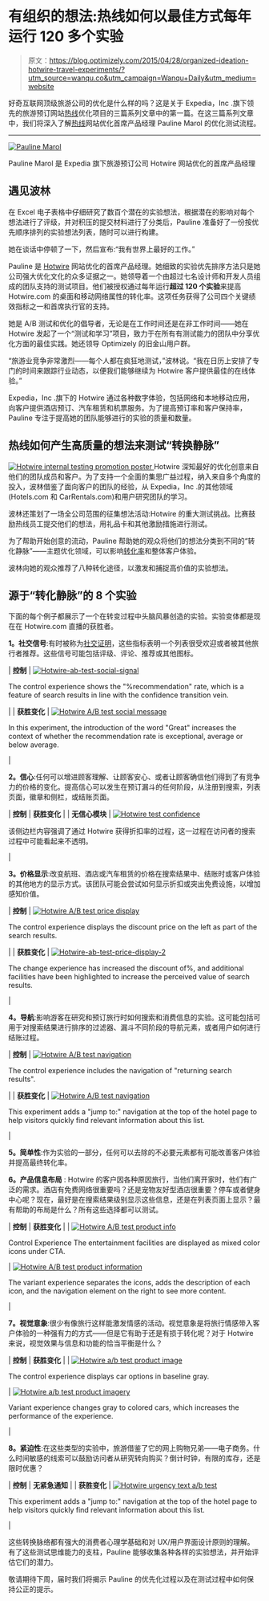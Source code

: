 # 有组织的想法:热线如何以最佳方式每年运行 120 多个实验

> 原文：<https://blog.optimizely.com/2015/04/28/organized-ideation-hotwire-travel-experiments/?utm_source=wanqu.co&utm_campaign=Wanqu+Daily&utm_medium=website>



好奇互联网顶级旅游公司的优化是什么样的吗？这是关于 Expedia，Inc .旗下领先的旅游预订网站[热线](https://www.optimizely.com/case-studies/hotwire/)优化项目的三篇系列文章中的第一篇。在这三篇系列文章中，我们将深入了解[热线](http://www.hotwire.com/)网站优化首席产品经理 Pauline Marol 的优化测试流程。

* * *

[![Pauline Marol ](img/9da8a5962b3917828f0a00916ee64f92.png)](/contentassets/56362f7a054a4eefbfc905983f20b18b/pauline-marol-optiverse.jpg)

Pauline Marol 是 Expedia 旗下旅游预订公司 Hotwire 网站优化的首席产品经理

## **遇见波林**

在 Excel 电子表格中仔细研究了数百个潜在的实验想法，根据潜在的影响对每个想法进行了评级，并对积压的提交材料进行了分类后，Pauline 准备好了一份按优先顺序排列的实验想法列表，随时可以进行构建。

她在谈话中停顿了一下，然后宣布:“我有世界上最好的工作。”

Pauline 是 [Hotwire](http://www.hotwire.com/) 网站优化的首席产品经理。她细致的实验优先排序方法只是她公司强大优化文化的众多证据之一。她领导着一个由超过七名设计师和开发人员组成的团队支持的测试项目。他们被授权通过每年运行**超过 120 个实验**来提高 Hotwire.com 的桌面和移动网络属性的转化率。这项任务获得了公司四个关键绩效指标之一和首席执行官的支持。

她是 A/B 测试和优化的倡导者，无论是在工作时间还是在非工作时间——她在 Hotwire 发起了一个“测试和学习”项目，致力于在所有有测试能力的团队中分享优化方面的最佳实践。她还领导 Optimizely 的旧金山用户群。

“旅游业竞争非常激烈——每个人都在疯狂地测试，”波林说。“我在日历上安排了专门的时间来跟踪行业动态，以便我们能够继续为 Hotwire 客户提供最佳的在线体验。”

Expedia，Inc .旗下的 Hotwire 通过各种数字体验，包括网络和本地移动应用，向客户提供酒店预订、汽车租赁和机票服务。为了提高预订率和客户保持率，Pauline 专注于提高她的团队能够进行的实验的质量和数量。

## 热线如何产生高质量的想法来测试“转换静脉”

[![Hotwire internal testing promotion poster](img/84d38f023b53837dec6e227b17b2b50e.png) ](/wp-content/uploads/2015/04/Hotwire-ab-test-challenge.png) Hotwire 深知最好的优化创意来自他们的团队成员和客户。为了支持一个全面的集思广益过程，纳入来自多个角度的投入，波林借鉴了面向客户的团队的经验，从 Expedia，Inc .的其他领域(Hotels.com 和 CarRentals.com)和用户研究团队的学习。

波林还策划了一场全公司范围的征集想法活动:Hotwire 的重大测试挑战。比赛鼓励热线员工提交他们的想法，用礼品卡和其他激励措施进行测试。

为了帮助开始创意的流动，Pauline 帮助她的观众将他们的想法分类到不同的“转化静脉”——主题优化领域，可以影响[转化率](/optimization-glossary/conversion-rate/)和整体客户体验。

波林向她的观众推荐了八种转化途径，以激发和捕捉高价值的实验想法。

## 源于“转化静脉”的 8 个实验

下面的每个例子都展示了一个在转变过程中头脑风暴创造的实验。实验变体都是现在在 Hotwire.com 直播的获胜者。

**1。社交信号**:有时被称为[社交证明](/optimization-glossary/social-proof/)，这些指标表明一个列表很受欢迎或者被其他旅行者推荐。这些信号可能包括评级、评论、推荐或其他图标。

| **控制** | [![Hotwire-ab-test-social-signal](img/e79522c47119235c5cfa4610708f736a.png)](/contentassets/56362f7a054a4eefbfc905983f20b18b/hotwire-ab-test-social-signal.png) 

The control experience shows the "%recommendation" rate, which is a feature of search results in line with the confidence transition vein.

 |
| **获胜变化** | [![Hotwire A/B test social message](img/1410078b9800703305a9b04752441897.png)](/contentassets/56362f7a054a4eefbfc905983f20b18b/hotwire-ab-test-social-signal2.png) 

In this experiment, the introduction of the word "Great" increases the context of whether the recommendation rate is exceptional, average or below average.

 |

**2。信心**:任何可以增进顾客理解、让顾客安心、或者让顾客确信他们得到了有竞争力的价格的变化。提高信心可以发生在预订漏斗的任何阶段，从注册到搜索，列表页面，徽章和侧栏，或结账页面。

| **控制** | **获胜变化** |
| **无信心模块** | [![Hotwire test confidence](img/e77a8fdf8a940b6f0d7badc64b1a3212.png)](/contentassets/56362f7a054a4eefbfc905983f20b18b/hotwire-ab-test-confidence.png)

该侧边栏内容强调了通过 Hotwire 获得折扣率的过程，这一过程在访问者的搜索过程中可能看起来不透明。

 |

**3。价格显示**:改变航班、酒店或汽车租赁的价格在搜索结果中、结账时或客户体验的其他地方的显示方式。该团队可能会尝试如何显示折扣或突出免费设施，以增加感知价值。

| **控制** | [![Hotwire A/B test price display](img/14dec1d295f2374f95c686afba4fafbe.png)](/contentassets/56362f7a054a4eefbfc905983f20b18b/hotwire-ab-test-price-display.png) 

The control experience displays the discount price on the left as part of the search results.

 |
| **获胜变化** | [![Hotwire-ab-test-price-display-2](img/43f40ce0701d46b5912cd7a565f90f6e.png)](/contentassets/56362f7a054a4eefbfc905983f20b18b/hotwire-ab-test-price-display-2.png) 

The change experience has increased the discount of%, and additional facilities have been highlighted to increase the perceived value of search results.

 |

**4。导航**:影响游客在研究和预订旅行时如何搜索和消费信息的实验。这可能包括可用于对搜索结果进行排序的过滤器、漏斗不同阶段的导航元素，或者用户如何进行结账过程。

| **控制** | [![Hotwire A/B test navigation](img/2251c4669ec0d19467772bfd92427172.png)](/contentassets/56362f7a054a4eefbfc905983f20b18b/hotwire-ab-test-navigation-2.png) 

The control experience includes the navigation of "returning search results".

 |
| **获胜变化** | [![Hotwire A/B test navigation](img/688c3ddd7e1cfa4cef347811aee8b9df.png)](/contentassets/56362f7a054a4eefbfc905983f20b18b/hotwire-ab-test-navigation.png) 

This experiment adds a "jump to:" navigation at the top of the hotel page to help visitors quickly find relevant information about this list.

 |

**5。简单性**:作为实验的一部分，任何可以去除的不必要元素都有可能改善客户体验并提高最终转化率。

**6。产品信息布局** : Hotwire 的客户因各种原因旅行，当他们离开家时，他们有广泛的需求。酒店有免费网络很重要吗？还是宠物友好型酒店很重要？停车或者健身中心呢？现在，最好是在搜索结果级别显示这些信息，还是在列表页面上显示？最有帮助的布局是什么？所有这些选择都可以测试。

| **控制** | **获胜变化** |
| [![Hotwire A/B test product info](img/58b55d885d3671f014c1ea511f4f2a49.png)](/contentassets/56362f7a054a4eefbfc905983f20b18b/hotwire-ab-test-product-info.png) 

Control Experience The entertainment facilities are displayed as mixed color icons under CTA.

 | [![Hotwire A/B test product information](img/190d12c41ea932289b92dcf1af75f237.png)](/contentassets/56362f7a054a4eefbfc905983f20b18b/hotwire-ab-test-product-info-2.png) 

The variant experience separates the icons, adds the description of each icon, and the navigation element on the right to see more content.

 |

**7。视觉意象**:很少有像旅行这样能激发情感的活动。视觉意象是将旅行情感带入客户体验的一种强有力的方式——但是它有助于还是有损于转化呢？对于 Hotwire 来说，视觉效果与信息和功能的恰当平衡是什么？

| **控制** | **获胜变化** |
| [![Hotwire a/b test product image](img/a7b498900c318dc6ab5e3f922b5c7794.png)](/contentassets/56362f7a054a4eefbfc905983f20b18b/hotwire-ab-test-product-image2.png) 

The control experience displays car options in baseline gray.

 | [![Hotwire a/b test product imagery](img/2ac02836281856e1027cc25866f5d73e.png)](/contentassets/56362f7a054a4eefbfc905983f20b18b/hotwire-ab-test-product-image.png) 

Variant experience changes gray to colored cars, which increases the performance of the experience.

 |

**8。紧迫性**:在这些类型的实验中，旅游借鉴了它的网上购物兄弟——电子商务。什么时间敏感的线索可以鼓励访问者从研究转向购买？倒计时钟，有限的库存，还是限时优惠？

| **控制** | **无紧急通知** |
| **获胜变化** | [![Hotwire urgency text a/b test](img/cba2121955ddfc3ae99220e8e82ba163.png)](/contentassets/56362f7a054a4eefbfc905983f20b18b/hotwire-ab-test-urgency.png) 

This experiment adds a "jump to:" navigation at the top of the hotel page to help visitors quickly find relevant information about this list.

 |

这些转换脉络都有强大的消费者心理学基础和对 UX/用户界面设计原则的理解。有了这些测试思维能力的支柱，Pauline 能够收集各种各样的实验想法，并开始评估它们的潜力。

敬请期待下周，届时我们将揭示 Pauline 的优先化过程以及在测试过程中如何保持公正的提示。

